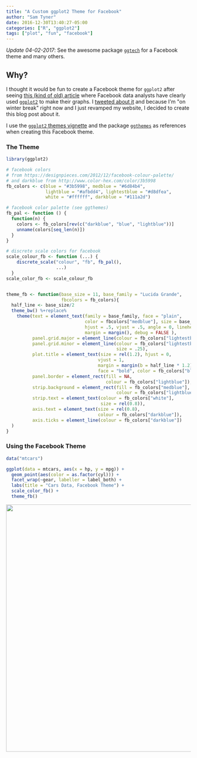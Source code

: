 ```yaml
---
title: "A Custom ggplot2 Theme for Facebook"
author: "Sam Tyner"
date: 2016-12-30T13:40:27-05:00
categories: ["R", "ggplot2"]
tags: ["plot", "fun", "facebook"]
---
```




*Update 04-02-2017*: See the awesome package [`ggtech`](https://github.com/ricardo-bion/ggtech) for a Facebook theme and many others. 


## Why? 

I thought it would be fun to create a Facebook theme for `ggplot2` after seeing [this (kind of old) article](http://www.theatlantic.com/technology/archive/2014/02/when-you-fall-in-love-this-is-what-facebook-sees/283865/?utm_source=mitfb) where Facebook data analysts have clearly used [`ggplot2`](http://docs.ggplot2.org/current/) to make their graphs. I [tweeted about it]() and because I'm "on winter break" right now and I just revamped my website, I decided to create this blog post about it.

I use the [`ggplot2` themes vignette](http://docs.ggplot2.org/dev/vignettes/themes.html) and the package [`ggthemes`](https://github.com/jrnold/ggthemes) as references when creating this Facebook theme.

### The Theme


```r
library(ggplot2)

# facebook colors
# from https://designpieces.com/2012/12/facebook-colour-palette/
# and darkblue from http://www.color-hex.com/color/3b5998
fb_colors <- c(blue = "#3b5998", medblue = "#6d84b4", 
               lightblue = "#afbdd4", lightestblue = "#d8dfea", 
               white = "#ffffff", darkblue = "#111a2d")

# facebook color palette (see ggthemes)
fb_pal <- function () {
  function(n) {
    colors <- fb_colors[rev(c("darkblue", "blue", "lightblue"))]
    unname(colors[seq_len(n)])
  }
} 

# discrete scale colors for facebook
scale_colour_fb <- function (...) {
    discrete_scale("colour", "fb", fb_pal(), 
                   ...)
  }  
scale_color_fb <- scale_colour_fb


theme_fb <- function(base_size = 11, base_family = "Lucida Grande", 
                     fbcolors = fb_colors){
  half_line <- base_size/2
  theme_bw() %+replace% 
    theme(text = element_text(family = base_family, face = "plain", 
                              color = fbcolors["medblue"], size = base_size,
                              hjust = .5, vjust = .5, angle = 0, lineheight = 1.1, 
                              margin = margin(), debug = FALSE ),
          panel.grid.major = element_line(colour = fb_colors["lightestblue"]),
          panel.grid.minor = element_line(colour = fb_colors["lightestblue"],
                                          size = .25), 
          plot.title = element_text(size = rel(1.2), hjust = 0, 
                                   vjust = 1, 
                                   margin = margin(b = half_line * 1.2), 
                                   face = "bold", color = fb_colors["blue"]),
          panel.border = element_rect(fill = NA, 
                                      colour = fb_colors["lightblue"]),
          strip.background = element_rect(fill = fb_colors["medblue"], 
                                          colour = fb_colors["lightblue"]),
          strip.text = element_text(colour = fb_colors["white"], 
                                    size = rel(0.8)),
          axis.text = element_text(size = rel(0.8), 
                                   colour = fb_colors["darkblue"]),
          axis.ticks = element_line(colour = fb_colors["darkblue"])
  )
}
```

### Using the Facebook Theme


```r
data("mtcars")

ggplot(data = mtcars, aes(x = hp, y = mpg)) + 
  geom_point(aes(color = as.factor(cyl))) + 
  facet_wrap(~gear, labeller = label_both) + 
  labs(title = "Cars Data, Facebook Theme") + 
  scale_color_fb() + 
  theme_fb()
```

<img src="/post/2016-12-30-facebook-ggplot2-theme_files/figure-html/fbex-1.png" width="672" style="display: block; margin: auto;" />

